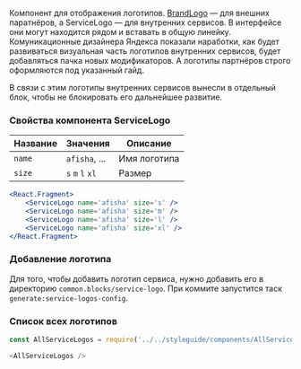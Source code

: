 Компонент для отображения логотипов. [BrandLogo](#!/BrandLogo) — для внешних паратнёров, а ServiceLogo — для внутренних сервисов.
В интерфейсе они могут находится рядом и вставать в общую линейку.
Комуникационные дизайнера Яндекса показали наработки, как будет развиваться визуальная часть логотипов внутренних сервисов, будет добавляться пачка новых модификаторов. А логотипы партнёров строго оформляются под указанный гайд.

В связи с этим логотипы внутренних сервисов вынесли в отдельный блок, чтобы не блокировать его дальнейшее развитие.

### Свойства компонента ServiceLogo

| Название | Значения | Описание |
| -------- | -------- | -------- |
| `name` | `afisha`, ... | Имя логотипа |
| `size` | `s` `m` `l` `xl` | Размер |

```jsx
<React.Fragment>
	<ServiceLogo name='afisha' size='s' />
	<ServiceLogo name='afisha' size='m' />
	<ServiceLogo name='afisha' size='l' />
	<ServiceLogo name='afisha' size='xl' />
</React.Fragment>
```

### Добавление логотипа

Для того, чтобы добавить логотип сервиса, нужно добавить его в директорию `common.blocks/service-logo`. При коммите запустится таск `generate:service-logos-config`.

### Список всех логотипов
```js noeditor
const AllServiceLogos = require('../../styleguide/components/AllServiceLogos').default;

<AllServiceLogos />
```
